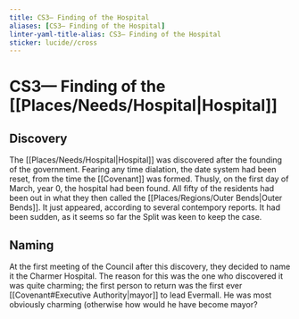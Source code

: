 ```yaml
---
title: CS3— Finding of the Hospital
aliases: [CS3— Finding of the Hospital]
linter-yaml-title-alias: CS3— Finding of the Hospital
sticker: lucide//cross
---
```


# CS3— Finding of the [[Places/Needs/Hospital|Hospital]]
## Discovery
The [[Places/Needs/Hospital|Hospital]] was discovered after the founding of the government. Fearing any time dialation, the date system had been reset, from the time the [[Covenant]] was formed. Thusly, on the first day of March, year 0, the hospital had been found. All fifty of the residents had been out in what they then called the [[Places/Regions/Outer Bends|Outer Bends]].  It just appeared, according to several contempory reports. It had been sudden, as it seems so far the Split was keen to keep the case.
## Naming
At the first meeting of the Council after this discovery, they decided to name it the Charmer Hospital. The reason for this was the one who discovered it was quite charming; the first person to return was the first ever [[Covenant#Executive Authority|mayor]] to lead Evermall. He was most obviously charming (otherwise how would he have become mayor?